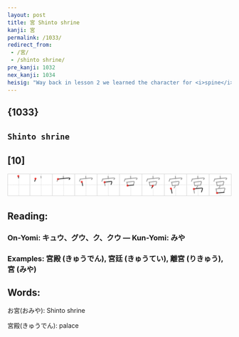 ```yaml
---
layout: post
title: 宮 Shinto shrine
kanji: 宮
permalink: /1033/
redirect_from:
 - /宮/
 - /shinto shrine/
pre_kanji: 1032
nex_kanji: 1034
heisig: "Way back in lesson 2 we learned the character for <i>spine</i>. The two other characters in which it is used we can now learn together in this and the following frame. Here a <b>Shinto shrine</b> is composed of <i>house</i> and <i>spine</i>."
---
```


## {1033}

## `Shinto shrine`

## [10]

<div class="stroke"><img src="../images/E5AEAE.png" /></div>

## Reading:

### On-Yomi: キュウ、グウ、ク、クウ &mdash; Kun-Yomi: みや

### Examples: 宮殿 (きゅうでん), 宮廷 (きゅうてい), 離宮 (りきゅう), 宮 (みや)

## Words:

お宮(おみや): Shinto shrine

宮殿(きゅうでん): palace
